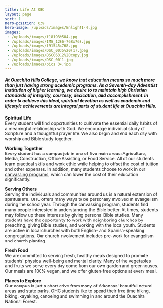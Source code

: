 ```yaml
---
title: Life At OHC
layout: page
sort: 1
hero-position: 62%
hero-image: /uploads/images/Enlight1-4.jpg
images:
 - /uploads/images/f181939504.jpg
 - /uploads/images/IMG_1266-768x768.jpg
 - /uploads/images/f915454768.jpg
 - /uploads/images/DSC_0035%20(1).jpeg
 - /uploads/images/DSC06312%20copy.jpg
 - /uploads/images/DSC_0011.jpg
 - /uploads/images/pics_34.jpg
---
```

##### At Ouachita Hills College, we know that education means so much more than just having strong academic programs.  As a Seventh-day Adventist institution of higher learning, we desire to to maintain high Christian standards of integrity, courtesy, dedication, and accomplishment. In order to achieve this ideal, spiritual devotion as well as academic and lifestyle achievements are integral parts of student life at Ouachita Hills.

**Spiritual Life**  
Every student will find opportunities to cultivate the essential daily habits of a
meaningful relationship with God. We encourage individual study of Scripture and a
thoughtful prayer life. We also begin and end each day with worship and Bible study
together.

**Working Together**  
Every student has a campus job in one of five main areas: Agriculture, Media,
Construction, Office Assisting, or Food Service. All of our students learn practical
skills and work ethic while helping to offset the cost of tuition and other expenses.
In addition, many students choose to work in our [canvassing programs](/pages/canvassing.html),
which can lower the cost of their education significantly.

**Serving Others**  
Serving the individuals and communities around us is a natural extension of spiritual life.
OHC offers many ways to be personally involved in evangelism during the school year. Through the canvassing program, students find many people interested in understanding the Bible better. At times, students may follow up these interests by giving personal Bible studies.
Many students have the opportunity to work with neighboring churches by preaching, giving Bible studies, and working with the local youth. Students are active in local churches with both English- and Spanish-speaking congregations. Our church involvement includes pre-work for evangelism and church planting.

**Fresh Food**  
We are committed to serving fresh, healthy meals designed to promote students'
physical well-being and mental clarity. Many of the vegetables and fruits we serve every
day come from our own garden and greenhouses. Our meals are 100% vegan, and we offer
gluten-free options at every meal.

**Places to Explore**  
Our campus is just a short drive from many of Arkansas' beautiful natural areas and
state parks. OHC students like to spend their free time hiking, biking, kayaking, canoeing
and swimming in and around the Ouachita National Forest.
